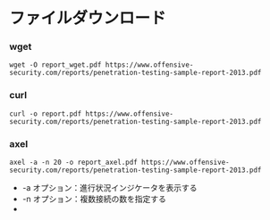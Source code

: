 # ファイルダウンロード

### wget

```
wget -O report_wget.pdf https://www.offensive-security.com/reports/penetration-testing-sample-report-2013.pdf
```



### curl

```
curl -o report.pdf https://www.offensive-security.com/reports/penetration-testing-sample-report-2013.pdf
```



### axel

```
axel -a -n 20 -o report_axel.pdf https://www.offensive-security.com/reports/penetration-testing-sample-report-2013.pdf
```

* -a オプション：進行状況インジケータを表示する
* -n オプション：複数接続の数を指定する
* 

